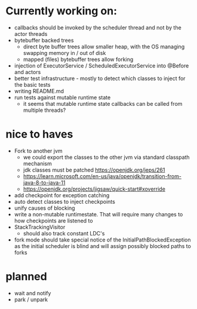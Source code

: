 # Currently working on:

- callbacks should be invoked by the scheduler thread and not by the actor threads
- bytebuffer backed trees 
  - direct  byte buffer trees allow smaller heap, with the OS managing swapping memory in / out of disk
  - mapped (files) bytebuffer trees allow forking 
- injection of ExecutorService / ScheduledExecutorService into @Before and actors
- better test infrastructure - mostly to detect which classes to inject for the basic tests
- writing README.md
- run tests against mutable runtime state
  - it seems that mutable runtime state callbacks can be called from multiple threads?

# nice to haves
- Fork to another jvm
  - we could export the classes to the other jvm via standard classpath mechanism
  - jdk classes must be patched https://openjdk.org/jeps/261
  - https://learn.microsoft.com/en-us/java/openjdk/transition-from-java-8-to-java-11
  - https://openjdk.org/projects/jigsaw/quick-start#xoverride
- add checkpoint for exception catching
- auto detect classes to inject checkpoints
- unify causes of blocking
- write a non-mutable runtimestate. That will require many changes to how checkpoints are listened to
- StackTrackingVisitor
  - should also track constant LDC's
- fork mode should take special notice of the  InitialPathBlockedException as the initial scheduler is blind and will assign possibly blocked paths to forks

# planned
- wait and notify
- park / unpark

 